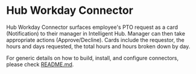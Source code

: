# Hub Workday Connector

Hub Workday Connector surfaces employee's PTO request as a card (Notification) to their manager in Intelligent Hub. Manager can then take appropriate actions (Approve/Decline).
Cards include the requestor, the hours and days requested, the total hours and hours broken down by day.

For generic details on how to build, install, and configure connectors, please check [README.md](https://github.com/vmware/connectors-workspace-one/blob/master/README.md).
